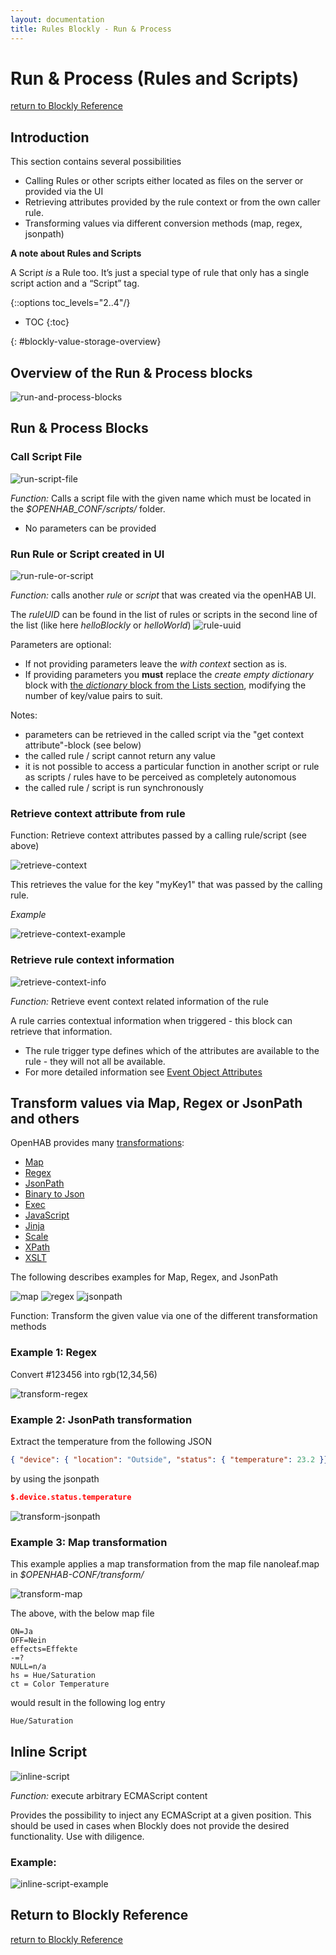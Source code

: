 ```yaml
---
layout: documentation
title: Rules Blockly - Run & Process
---
```


# Run & Process (Rules and Scripts)

[return to Blockly Reference](index.html#run-process-rules-and-scripts)

## Introduction

This section contains several possibilities

- Calling Rules or other scripts either located as files on the server or provided via the UI
- Retrieving attributes provided by the rule context or from the own caller rule.
- Transforming values via different conversion methods (map, regex, jsonpath)

**A note about Rules and Scripts**

A Script *is* a Rule too. It’s just a special type of rule that only has a single script action and a “Script” tag.

{::options toc_levels="2..4"/}

- TOC
{:toc}

{: #blockly-value-storage-overview}

## Overview of the Run & Process blocks

![run-and-process-blocks](../images/blockly/blockly-run-and-process.png)

## Run & Process Blocks

### Call Script File

![run-script-file](../images/blockly/blockly-run-script.png)

*Function:* Calls a script file with the given name which must be located in the *$OPENHAB_CONF/scripts/* folder.

- No parameters can be provided

### Run Rule or Script created in UI

![run-rule-or-script](../images/blockly/blockly-run-rule.png)

*Function:* calls another *rule* or *script* that was created via the openHAB UI.

The  *ruleUID* can be found in the list of rules or scripts in the second line of the list (like here *helloBlockly* or *helloWorld*)
![rule-uuid](../images/blockly/blockly-run-rule-uuid.png)

Parameters are optional:

- If not providing parameters leave the *with context* section as is.
- If providing parameters you **must** replace the *create empty dictionary* block with [the *dictionary* block from the Lists section](https://community.openhab.org/t/blockly-reference/128785#lists-76), modifying the number of key/value pairs to suit.

Notes:

- parameters can be retrieved in the called script via the "get context attribute"-block (see below)
- the called rule / script cannot return any value
- it is not possible to access a particular function in another script or rule as scripts / rules have to be perceived as completely autonomous
- the called rule / script is run synchronously

### Retrieve context attribute from rule

Function: Retrieve context attributes passed by a calling rule/script (see above)

![retrieve-context](../images/blockly/blockly-retrieve-context.png)

This retrieves the value for the key "myKey1" that was passed by the calling rule.

*Example*

![retrieve-context-example](../images/blockly/blockly-retrieve-context-example.png)

### Retrieve rule context information

![retrieve-context-info](../images/blockly/blockly-retrieve-rule-context-info.png)

*Function:* Retrieve event context related information of the rule

A rule carries contextual information when triggered - this block can retrieve that information.

- The rule trigger type defines which of the attributes are available to the rule - they will not all be available.
- For more detailed information see [Event Object Attributes](https://openhab-scripters.github.io/openhab-helper-libraries/Guides/Event%20Object%20Attributes.html)

## Transform values via Map, Regex or JsonPath and others

OpenHAB provides many [transformations](https://www.openhab.org/docs/configuration/transformations.html):

- [Map](https://www.openhab.org/addons/transformations/map/)
- [Regex](https://www.openhab.org/addons/transformations/regex/)
- [JsonPath](https://www.openhab.org/addons/transformations/jsonpath/)
- [Binary to Json](https://www.openhab.org/addons/transformations/bin2json/)
- [Exec](https://www.openhab.org/addons/transformations/exec/)
- [JavaScript](https://www.openhab.org/addons/transformations/javascript/)
- [Jinja](https://www.openhab.org/addons/transformations/jinja/)
- [Scale](https://www.openhab.org/addons/transformations/scale/)
- [XPath](https://www.openhab.org/addons/transformations/xpath/)
- [XSLT](https://www.openhab.org/addons/transformations/xslt/)

The following describes examples for Map, Regex, and JsonPath

![map](../images/blockly/blockly-transform-map.png)
![regex](../images/blockly/blockly-transform-regex.png)
![jsonpath](../images/blockly/blockly-transform-jsonpath.png)

Function: Transform the given value via one of the different transformation methods

### Example 1: Regex

Convert  #123456 into rgb(12,34,56)

![transform-regex](../images/blockly/blockly-transform-example1.png)

### Example 2: JsonPath transformation

Extract the temperature from the following JSON

```json
{ "device": { "location": "Outside", "status": { "temperature": 23.2 }}}
```

by using the jsonpath

```json
$.device.status.temperature
```

![transform-jsonpath](../images/blockly/blockly-transform-example2.png)

### Example 3: Map transformation

This example applies a map transformation from the map file nanoleaf.map in *$OPENHAB-CONF/transform/*

![transform-map](../images/blockly/blockly-transform-example3.png)

The above, with the below map file

```text
ON=Ja
OFF=Nein
effects=Effekte
-=?
NULL=n/a
hs = Hue/Saturation
ct = Color Temperature
```

would result in the following log entry

```bash
Hue/Saturation
```

## Inline Script

![inline-script](../images/blockly/blockly-inline-script.png)

*Function:* execute arbitrary ECMAScript content

Provides the possibility to inject any ECMAScript at a given position. This should be used in cases when Blockly does not provide the desired functionality. Use with diligence.

### Example:

![inline-script-example](../images/blockly/blockly-inline-script-example.png)

## Return to Blockly Reference

[return to Blockly Reference](index.html#run-process-rules-and-scripts)
